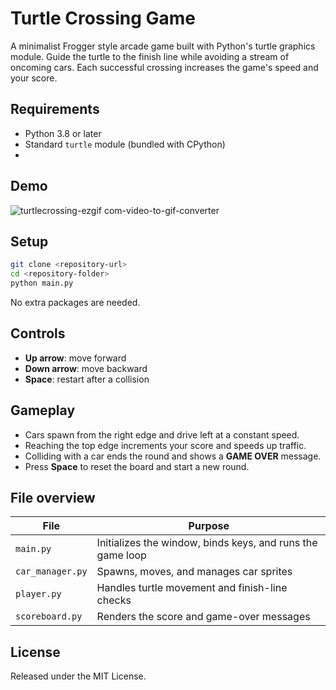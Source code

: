 # Turtle Crossing Game

A minimalist Frogger style arcade game built with Python's turtle graphics module. Guide the turtle to the finish line while avoiding a stream of oncoming cars. Each successful crossing increases the game's speed and your score.

## Requirements

* Python 3.8 or later
* Standard `turtle` module (bundled with CPython)
* 
## Demo
![turtlecrossing-ezgif com-video-to-gif-converter](https://github.com/user-attachments/assets/4ea37062-b3c1-4e67-8b3a-40fe55a0cadf)


## Setup

```bash
git clone <repository-url>
cd <repository-folder>
python main.py
```

No extra packages are needed.

## Controls

* **Up arrow**: move forward
* **Down arrow**: move backward
* **Space**: restart after a collision

## Gameplay

* Cars spawn from the right edge and drive left at a constant speed.
* Reaching the top edge increments your score and speeds up traffic.
* Colliding with a car ends the round and shows a **GAME OVER** message.
* Press **Space** to reset the board and start a new round.

## File overview

| File             | Purpose                                                    |
| ---------------- | ---------------------------------------------------------- |
| `main.py`        | Initializes the window, binds keys, and runs the game loop |
| `car_manager.py` | Spawns, moves, and manages car sprites                     |
| `player.py`      | Handles turtle movement and finish-line checks             |
| `scoreboard.py`  | Renders the score and game-over messages                   |

## License

Released under the MIT License.
